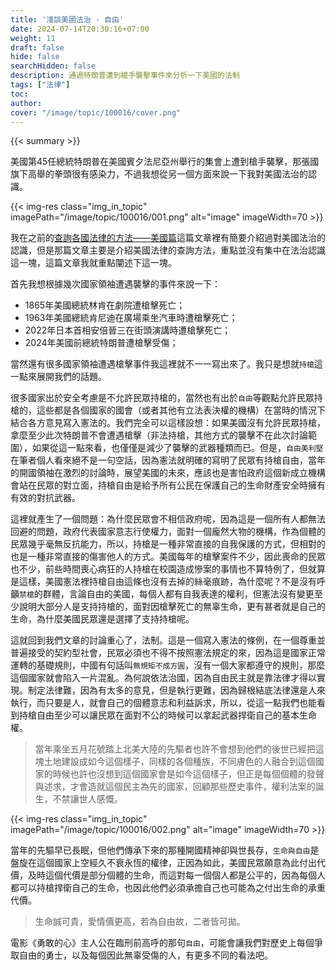```yaml
---
title: '淺談美國法治 - 自由'
date: 2024-07-14T20:30:16+07:00
weight: 11
draft: false
hide: false
searchHidden: false
description: 通過特朗普遭到槍手襲擊事件來分析一下美國的法制
tags: ["法律"]
toc: 
author:
cover: "/image/topic/100016/cover.png"
---
```


{{< summary >}}

美國第45任總統特朗普在美國賓夕法尼亞州舉行的集會上遭到槍手襲擊，那張國旗下高舉的拳頭很有感染力，不過我想從另一個方面來說一下我對美國法治的認識。

{{< img-res class="img_in_topic" imagePath="/image/topic/100016/001.png" alt="image" imageWidth=70 >}}

我在之前的[查詢各國法律的方法——美國篇](../100005)這篇文章裡有簡要介紹過對美國法治的認識，但是那篇文章主要是介紹美國法律的查詢方法，重點並沒有集中在法治認識這一塊，這篇文章我就重點闡述下這一塊。

首先我想根據幾次國家領袖遭遇襲擊的事件來說一下：

 - 1865年美國總統林肯在劇院遭槍擊死亡；
 - 1963年美國總統肯尼迪在廣場乘坐汽車時遭槍擊死亡；
 - 2022年日本首相安倍晉三在街頭演講時遭槍擊死亡；
 - 2024年美國前總統特朗普遭槍擊受傷；

當然還有很多國家領袖遭遇槍擊事件我這裡就不一一寫出來了。我只是想就`持槍`這一點來展開我們的話題。

很多國家出於安全考慮是不允許民眾持槍的，當然也有出於`自由`等觀點允許民眾持槍的，這些都是各個國家的國會（或者其他有立法表決權的機構）在當時的情況下結合各方意見寫入憲法的。我們完全可以這樣設想：如果美國沒有允許民眾持槍，拿麼至少此次特朗普不會遭遇槍擊（非法持槍，其他方式的襲擊不在此次討論範圍），如果從這一點來看，也僅僅是減少了襲擊的武器種類而已。但是，`自由美利堅`在筆者個人看來絕不是一句空話，因為憲法就明確的寫明了民眾有持槍自由，當年的開國領袖在激烈的討論時，展望美國的未來，應該也是害怕政府這個新成立機構會站在民眾的對立面，持槍自由是給予所有公民在保護自己的生命財產安全時擁有有效的對抗武器。

這裡就產生了一個問題：為什麼民眾會不相信政府呢，因為這是一個所有人都無法回避的問題，政府代表國家意志行使權力，面對一個龐然大物的機構，作為個體的民眾幾乎毫無反抗能力，所以，持槍是一種非常直接的自我保護的方式，但相對的也是一種非常直接的傷害他人的方式。美國每年的槍擊案件不少，因此喪命的民眾也不少，前些時間喪心病狂的人持槍在校園造成慘案的事情也不算特例了，但就算是這樣，美國憲法裡持槍自由這條也沒有去掉的絲毫痕跡，為什麼呢？不是沒有呼籲`禁槍`的群體，言論自由的美國，每個人都有自我表達的權利，但憲法沒有變更至少說明大部分人是支持持槍的，面對因槍擊死亡的無辜生命，更有甚者就是自己的生命，為什麼美國民眾還是選擇了支持持槍呢。

這就回到我們文章的討論重心了，法制。這是一個寫入憲法的條例，在一個尊重並普遍接受的契約型社會，民眾必須也不得不按照憲法規定的來，因為這是國家正常運轉的基礎規則，中國有句話叫`無規矩不成方圓`，沒有一個大家都遵守的規則，那麼這個國家就會陷入一片混亂。為何說依法治國，因為自由民主就是靠法律才得以實現。制定法律難，因為有太多的意見，但是執行更難，因為歸根結底法律還是人來執行，而只要是人，就會自己的個體意志和利益訴求，所以，從這一點我們也能看到持槍自由至少可以讓民眾在面對不公的時候可以拿起武器捍衛自己的基本生命權。

> 當年乘坐五月花號踏上北美大陸的先驅者也許不會想到他們的後世已經把這塊土地建設成如今這個樣子，同樣的各個種族，不同膚色的人融合到這個國家的時候也許也沒想到這個國家會是如今這個樣子，但正是每個個體的發聲與述求，才會造就這個民主為先的國家，回顧那些歷史事件，權利法案的誕生，不禁讓世人感慨。

{{< img-res class="img_in_topic" imagePath="/image/topic/100016/002.png" alt="image" imageWidth=70 >}}

當年的先驅早已長眠，但他們傳承下來的那種開國精神卻與世長存，`生命與自由`是盤旋在這個國家上空經久不衰永恆的權律，正因為如此，美國民眾願意為此付出代價，及時這個代價是部分個體的生命，而這對每一個個人都是公平的，因為每個人都可以持槍捍衛自己的生命，也因此他們必須承擔自己也可能為之付出生命的承重代價。

> 生命誠可貴，愛情價更高，若為自由故，二者皆可拋。

電影《勇敢的心》主人公在臨刑前高呼的那句`自由`，可能會讓我們對歷史上每個爭取自由的勇士，以及每個因此無辜受傷的人，有更多不同的看法吧。